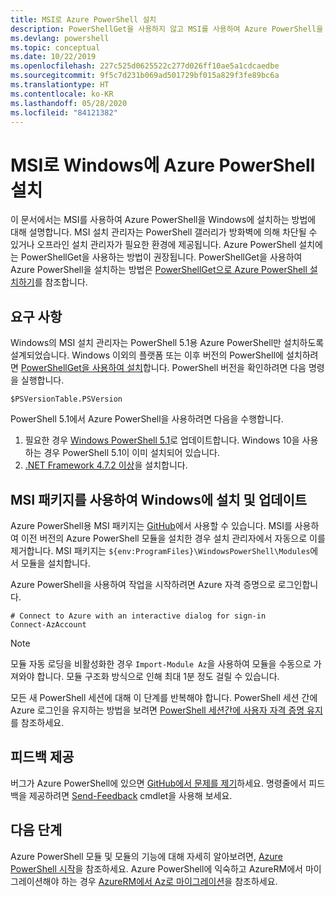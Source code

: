 ```yaml
---
title: MSI로 Azure PowerShell 설치
description: PowerShellGet을 사용하지 않고 MSI를 사용하여 Azure PowerShell을 설치하는 방법
ms.devlang: powershell
ms.topic: conceptual
ms.date: 10/22/2019
ms.openlocfilehash: 227c525d0625522c277d026ff10ae5a1cdcaedbe
ms.sourcegitcommit: 9f5c7d231b069ad501729bf015a829f3fe89bc6a
ms.translationtype: HT
ms.contentlocale: ko-KR
ms.lasthandoff: 05/28/2020
ms.locfileid: "84121382"
---
```

# <a name="install-azure-powershell-on-windows-with-msi"></a>MSI로 Windows에 Azure PowerShell 설치

이 문서에서는 MSI를 사용하여 Azure PowerShell을 Windows에 설치하는 방법에 대해 설명합니다. MSI 설치 관리자는 PowerShell 갤러리가 방화벽에 의해 차단될 수 있거나 오프라인 설치 관리자가 필요한 환경에 제공됩니다. Azure PowerShell 설치에는 PowerShellGet을 사용하는 방법이 권장됩니다. PowerShellGet을 사용하여 Azure PowerShell을 설치하는 방법은 [PowerShellGet으로 Azure PowerShell 설치하기](install-az-ps.md)를 참조합니다.

## <a name="requirements"></a>요구 사항

Windows의 MSI 설치 관리자는 PowerShell 5.1용 Azure PowerShell만 설치하도록 설계되었습니다. Windows 이외의 플랫폼 또는 이후 버전의 PowerShell에 설치하려면 [PowerShellGet을 사용하여 설치](install-az-ps.md)합니다. PowerShell 버전을 확인하려면 다음 명령을 실행합니다.

```powershell-interactive
$PSVersionTable.PSVersion
```

PowerShell 5.1에서 Azure PowerShell을 사용하려면 다음을 수행합니다.

1. 필요한 경우 [Windows PowerShell 5.1](/powershell/scripting/windows-powershell/install/installing-windows-powershell#upgrading-existing-windows-powershell)로 업데이트합니다. Windows 10을 사용하는 경우 PowerShell 5.1이 이미 설치되어 있습니다.
2. [.NET Framework 4.7.2 이상](/dotnet/framework/install)을 설치합니다.

## <a name="install-or-update-on-windows-using-the-msi-package"></a>MSI 패키지를 사용하여 Windows에 설치 및 업데이트

Azure PowerShell용 MSI 패키지는 [GitHub](https://github.com/Azure/azure-powershell/releases/tag/v2.8.0-October2019)에서 사용할 수 있습니다. MSI를 사용하여 이전 버전의 Azure PowerShell 모듈을 설치한 경우 설치 관리자에서 자동으로 이를 제거합니다. MSI 패키지는 `${env:ProgramFiles}\WindowsPowerShell\Modules`에서 모듈을 설치합니다.

Azure PowerShell을 사용하여 작업을 시작하려면 Azure 자격 증명으로 로그인합니다.

```powershell-interactive
# Connect to Azure with an interactive dialog for sign-in
Connect-AzAccount
```

> [!NOTE]
> 모듈 자동 로딩을 비활성화한 경우 `Import-Module Az`을 사용하여 모듈을 수동으로 가져와야 합니다. 모듈 구조화 방식으로 인해 최대 1분 정도 걸릴 수 있습니다.

모든 새 PowerShell 세션에 대해 이 단계를 반복해야 합니다. PowerShell 세션 간에 Azure 로그인을 유지하는 방법을 보려면 [PowerShell 세션간에 사용자 자격 증명 유지](context-persistence.md)를 참조하세요.

## <a name="provide-feedback"></a>피드백 제공

버그가 Azure PowerShell에 있으면 [GitHub에서 문제를 제기](https://github.com/Azure/azure-powershell/issues)하세요. 명령줄에서 피드백을 제공하려면 [Send-Feedback](/powershell/module/az.accounts/send-feedback) cmdlet을 사용해 보세요.

## <a name="next-steps"></a>다음 단계

Azure PowerShell 모듈 및 모듈의 기능에 대해 자세히 알아보려면, [Azure PowerShell 시작](get-started-azureps.md)을 참조하세요. Azure PowerShell에 익숙하고 AzureRM에서 마이그레이션해야 하는 경우 [AzureRM에서 Az로 마이그레이션](migrate-from-azurerm-to-az.md)을 참조하세요.
